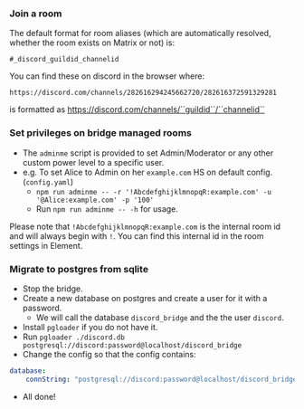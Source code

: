 
### Join a room

The default format for room aliases (which are automatically resolved, whether the room exists on Matrix or not) is:

``#_discord_guildid_channelid``

You can find these on discord in the browser where:

``https://discord.com/channels/282616294245662720/282616372591329281``

is formatted as https://discord.com/channels/``guildid``/``channelid``

### Set privileges on bridge managed rooms

* The ``adminme`` script is provided to set Admin/Moderator or any other custom power level to a specific user.
* e.g. To set Alice to Admin on her ``example.com`` HS on default config. (``config.yaml``)
  * ``npm run adminme -- -r '!AbcdefghijklmnopqR:example.com' -u '@Alice:example.com' -p '100'``
  * Run ``npm run adminme -- -h`` for usage.

Please note that `!AbcdefghijklmnopqR:example.com` is the internal room id and will always begin with `!`.
You can find this internal id in the room settings in Element.

### Migrate to postgres from sqlite
* Stop the bridge.
* Create a new database on postgres and create a user for it with a password.
    * We will call the database `discord_bridge` and the the user `discord`.
* Install `pgloader` if you do not have it.
* Run `pgloader ./discord.db postgresql://discord:password@localhost/discord_bridge`
* Change the config so that the config contains:

```yaml
database:
    connString: "postgresql://discord:password@localhost/discord_bridge"
```
* All done!

